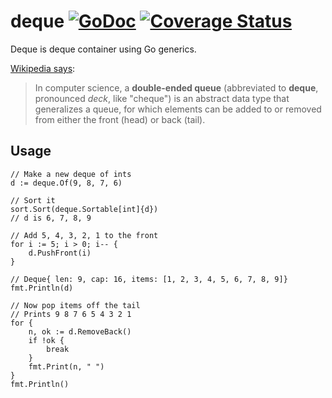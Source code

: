 # deque [![GoDoc](https://godoc.org/github.com/earthboundkid/deque?status.svg)](https://pkg.go.dev/github.com/earthboundkid/deque/v2) [![Coverage Status](https://coveralls.io/repos/github/earthboundkid/deque/badge.svg)](https://coveralls.io/github/earthboundkid/deque)
Deque is deque container using Go generics.

[Wikipedia says](https://en.wikipedia.org/wiki/Double-ended_queue):

> In computer science, a **double-ended queue** (abbreviated to **deque**, pronounced _deck_, like "cheque") is an abstract data type that generalizes a queue, for which elements can be added to or removed from either the front (head) or back (tail).

## Usage

```
// Make a new deque of ints
d := deque.Of(9, 8, 7, 6)

// Sort it
sort.Sort(deque.Sortable[int]{d})
// d is 6, 7, 8, 9

// Add 5, 4, 3, 2, 1 to the front
for i := 5; i > 0; i-- {
    d.PushFront(i)
}

// Deque{ len: 9, cap: 16, items: [1, 2, 3, 4, 5, 6, 7, 8, 9]}
fmt.Println(d)

// Now pop items off the tail
// Prints 9 8 7 6 5 4 3 2 1
for {
    n, ok := d.RemoveBack()
    if !ok {
        break
    }
    fmt.Print(n, " ")
}
fmt.Println()
```
